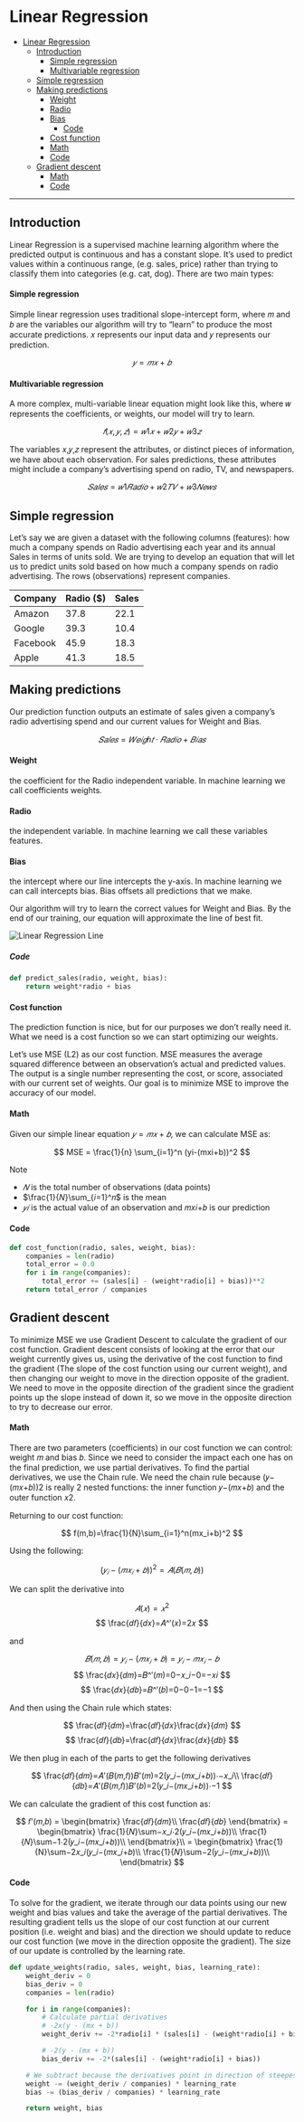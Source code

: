 # Linear Regression

- [Linear Regression](#linear-regression)
  - [Introduction](#introduction)
      - [Simple regression](#simple-regression)
      - [Multivariable regression](#multivariable-regression)
  - [Simple regression](#simple-regression-1)
  - [Making predictions](#making-predictions)
      - [Weight](#weight)
      - [Radio](#radio)
      - [Bias](#bias)
        - [Code](#code)
      - [Cost function](#cost-function)
      - [Math](#math)
      - [Code](#code-1)
  - [Gradient descent](#gradient-descent)
      - [Math](#math-1)
      - [Code](#code-2)
---
## Introduction

Linear Regression is a supervised machine learning algorithm where the predicted output is continuous and has a constant slope. It’s used to predict values within a continuous range, (e.g. sales, price) rather than trying to classify them into categories (e.g. cat, dog). There are two main types:

#### Simple regression

Simple linear regression uses traditional slope-intercept form, where 𝑚 and 𝑏 are the variables our algorithm will try to “learn” to produce the most accurate predictions. 𝑥 represents our input data and 𝑦 represents our prediction.

$$ 𝑦 = 𝑚𝑥 + 𝑏 $$

#### Multivariable regression

A more complex, multi-variable linear equation might look like this, where 𝑤 represents the coefficients, or weights, our model will try to learn.

$$ 𝑓(𝑥,𝑦,𝑧) = 𝑤1𝑥 + 𝑤2𝑦 + 𝑤3𝑧 $$

The variables 𝑥,𝑦,𝑧 represent the attributes, or distinct pieces of information, we have about each observation. For sales predictions, these attributes might include a company’s advertising spend on radio, TV, and newspapers.

$$ 𝑆𝑎𝑙𝑒𝑠 = 𝑤1𝑅𝑎𝑑𝑖𝑜 + 𝑤2𝑇𝑉 + 𝑤3𝑁𝑒𝑤𝑠 $$

## Simple regression

Let’s say we are given a dataset with the following columns (features): how much a company spends on Radio advertising each year and its annual Sales in terms of units sold. We are trying to develop an equation that will let us to predict units sold based on how much a company spends on radio advertising. The rows (observations) represent companies.

| Company | Radio ($) |	Sales |
|---|---|---|
| Amazon | 37.8	| 22.1 |
| Google | 39.3 | 10.4 |
| Facebook | 45.9 | 18.3 |
| Apple | 41.3 | 18.5 |

## Making predictions

Our prediction function outputs an estimate of sales given a company’s radio advertising spend and our current values for Weight and Bias.

$$ 𝑆𝑎𝑙𝑒𝑠 = 𝑊𝑒𝑖𝑔ℎ𝑡 ⋅ 𝑅𝑎𝑑𝑖𝑜 + 𝐵𝑖𝑎𝑠 $$

#### Weight
the coefficient for the Radio independent variable. In machine learning we call coefficients weights.

#### Radio
the independent variable. In machine learning we call these variables features.

#### Bias
the intercept where our line intercepts the y-axis. In machine learning we can call intercepts bias. Bias offsets all predictions that we make.

Our algorithm will try to learn the correct values for Weight and Bias. By the end of our training, our equation will approximate the line of best fit.

![Linear Regression Line](../images/linear_regression_line_intro.webp)

##### Code
```py
def predict_sales(radio, weight, bias):
    return weight*radio + bias
```

#### Cost function

The prediction function is nice, but for our purposes we don’t really need it. What we need is a cost function so we can start optimizing our weights.

Let’s use MSE (L2) as our cost function. MSE measures the average squared difference between an observation’s actual and predicted values. The output is a single number representing the cost, or score, associated with our current set of weights. Our goal is to minimize MSE to improve the accuracy of our model.

#### Math

Given our simple linear equation $𝑦 = 𝑚𝑥 + 𝑏$, we can calculate MSE as:

$$ MSE = \frac{1}{n} \sum_{i=1}^n (yi-(mxi+b))^2 $$

Note
  - $𝑁$ is the total number of observations (data points)
  - $\frac{1}{𝑁}\sum_{𝑖=1}^𝑛$ is the mean
  - $𝑦𝑖$ is the actual value of an observation and 𝑚𝑥𝑖+𝑏 is our prediction

#### Code
```py
def cost_function(radio, sales, weight, bias):
    companies = len(radio)
    total_error = 0.0
    for i in range(companies):
        total_error += (sales[i] - (weight*radio[i] + bias))**2
    return total_error / companies
```

## Gradient descent

To minimize MSE we use Gradient Descent to calculate the gradient of our cost function. Gradient descent consists of looking at the error that our weight currently gives us, using the derivative of the cost function to find the gradient (The slope of the cost function using our current weight), and then changing our weight to move in the direction opposite of the gradient. We need to move in the opposite direction of the gradient since the gradient points up the slope instead of down it, so we move in the opposite direction to try to decrease our error.

#### Math

There are two parameters (coefficients) in our cost function we can control: weight 𝑚 and bias 𝑏. Since we need to consider the impact each one has on the final prediction, we use partial derivatives. To find the partial derivatives, we use the Chain rule. We need the chain rule because (𝑦−(𝑚𝑥+𝑏))2 is really 2 nested functions: the inner function 𝑦−(𝑚𝑥+𝑏) and the outer function 𝑥2.

Returning to our cost function:

$$  f(m,b)=\frac{1}{N}\sum_{i=1}^n(mx_i+b)^2 $$

Using the following:

$$ (𝑦_𝑖−(𝑚𝑥_𝑖+𝑏))^2=𝐴(𝐵(𝑚,𝑏)) $$

We can split the derivative into

$$ 𝐴(𝑥)=𝑥^2 $$
$$ \frac{𝑑𝑓}{𝑑𝑥}=𝐴^′(𝑥)=2𝑥 $$

and

$$ 𝐵(𝑚,𝑏)=𝑦_𝑖−(𝑚𝑥_𝑖+𝑏)=𝑦_𝑖−𝑚𝑥_𝑖−𝑏 $$
$$ \frac{𝑑𝑥}{𝑑𝑚}=𝐵^′(𝑚)=0−𝑥_𝑖−0=−𝑥𝑖 $$ 
$$ \frac{𝑑𝑥}{𝑑𝑏}=𝐵^′(𝑏)=0−0−1=−1 $$

And then using the Chain rule which states:

$$ \frac{𝑑𝑓}{𝑑𝑚}=\frac{𝑑𝑓}{𝑑𝑥}\frac{𝑑𝑥}{𝑑𝑚} $$
$$ \frac{𝑑𝑓}{𝑑𝑏}=\frac{𝑑𝑓}{𝑑𝑥}\frac{𝑑𝑥}{𝑑𝑏} $$

We then plug in each of the parts to get the following derivatives

$$ 
\frac{𝑑𝑓}{𝑑𝑚}=𝐴'(𝐵(𝑚,𝑓))𝐵'(𝑚)=2(𝑦_𝑖−(𝑚𝑥_𝑖+𝑏))⋅−𝑥_𝑖\\
\frac{𝑑𝑓}{𝑑𝑏}=𝐴'(𝐵(𝑚,𝑓))𝐵'(𝑏)=2(𝑦_𝑖−(𝑚𝑥_𝑖+𝑏))⋅−1
$$

We can calculate the gradient of this cost function as:

$$
𝑓'(𝑚,𝑏) =
    \begin{bmatrix}
        \frac{𝑑𝑓}{𝑑𝑚}\\
        \frac{𝑑𝑓}{𝑑𝑏}    
    \end{bmatrix}
    =
    \begin{bmatrix}
        \frac{1}{𝑁}\sum−𝑥_𝑖⋅2(𝑦_𝑖−(𝑚𝑥_𝑖+𝑏))\\
        \frac{1}{𝑁}\sum−1⋅2(𝑦_𝑖−(𝑚𝑥_𝑖+𝑏))\\
    \end{bmatrix}\\
    =
    \begin{bmatrix}
        \frac{1}{N}\sum−2𝑥_𝑖(𝑦_𝑖−(𝑚𝑥_𝑖+𝑏)\\
        \frac{1}{𝑁}\sum−2(𝑦_𝑖−(𝑚𝑥_𝑖+𝑏))\\
    \end{bmatrix}
$$

#### Code

To solve for the gradient, we iterate through our data points using our new weight and bias values and take the average of the partial derivatives. The resulting gradient tells us the slope of our cost function at our current position (i.e. weight and bias) and the direction we should update to reduce our cost function (we move in the direction opposite the gradient). The size of our update is controlled by the learning rate.
```py
def update_weights(radio, sales, weight, bias, learning_rate):
    weight_deriv = 0
    bias_deriv = 0
    companies = len(radio)

    for i in range(companies):
        # Calculate partial derivatives
        # -2x(y - (mx + b))
        weight_deriv += -2*radio[i] * (sales[i] - (weight*radio[i] + bias))

        # -2(y - (mx + b))
        bias_deriv += -2*(sales[i] - (weight*radio[i] + bias))

    # We subtract because the derivatives point in direction of steepest ascent
    weight -= (weight_deriv / companies) * learning_rate
    bias -= (bias_deriv / companies) * learning_rate

    return weight, bias
```

